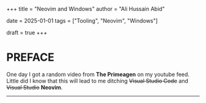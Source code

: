 +++
title = "Neovim and Windows"
author = "Ali Hussain Abid"

date = 2025-01-01
tags = ["Tooling", "Neovim", "Windows"]

draft = true
+++
# PREFACE
One day I got a random video from **The Primeagen** on my youtube feed. Little did
I know that this will lead to me ditching ~~Visual Studio Code~~ and ~~Visual Studio~~ **Neovim**.

---

